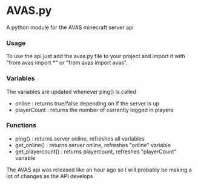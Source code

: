 # AVAS.py
A python module for the AVAS minecraft server api

### Usage
To use the api just add the avas.py file to your project and import it with "from avas import *" or "from avas import avas".

### Variables
The variables are updated whenever ping() is called
- online : returns true/false depending on if the server is up
- playerCount : returns the number of currently logged in players

### Functions
- ping() : returns server online, refreshes all variables
- get_online() : returns server online, refreshes "online" variable
- get_playercount() : returns playercount, refreshes "playerCount" variable



The AVAS api was released like an hour ago so I will probably be making a lot of changes as the API develops
